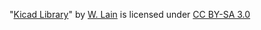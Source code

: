 "[Kicad Library](http://smisioto.no-ip.org/elettronica/kicad/kicad-en.htm)" by [W. Lain](kcswalter@member.fsf.org) is licensed under [CC BY-SA 3.0](https://creativecommons.org/licenses/by-sa/3.0/)
